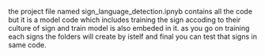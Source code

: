 the project file named sign_language_detection.ipnyb contains all the code but it is a model code which includes training the sign accoding to their culture of sign and train model is also embeded in it. 
as you go on training each signs the folders will create by  istelf and final you can test that signs in same code.
